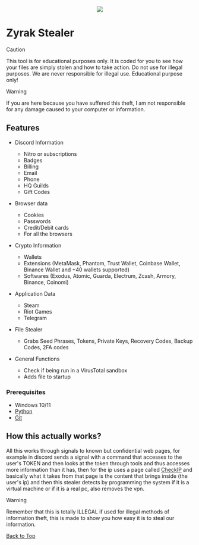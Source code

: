 <div align="center">
  <div>
    <img  src="https://i.imgur.com/lUR5DHK.jpeg">
  </div>
  </div> 


# Zyrak Stealer
> [!CAUTION]
> This tool is for educational purposes only. It is coded for you to see how your files are simply stolen and how to take action. Do not use for illegal purposes. We are never responsible for illegal use. <bold>Educational purpose only!</bold>

> [!WARNING]
> If you are here because you have suffered this theft, I am not responsible for any damage caused to your computer or information.

## Features
-   Discord Information
    -   Nitro or subscriptions
    -   Badges
    -   Billing
    -   Email
    -   Phone
    -   HQ Guilds
    -   Gift Codes

- Browser data
   - Cookies
   - Passwords
   - Credit/Debit cards
   - For all the browsers
 
 - Crypto Information
     - Wallets
     - Extensions (MetaMask, Phantom, Trust Wallet, Coinbase Wallet, Binance Wallet and +40 wallets supported)
     - Softwares (Exodus, Atomic, Guarda, Electrum, Zcash, Armory, Binance, Coinomi)
  
  -   Application Data
      -   Steam
      -   Riot Games
      -   Telegram
 
  -   File Stealer
       -   Grabs Seed Phrases, Tokens, Private Keys, Recovery Codes, Backup Codes, 2FA codes

-   General Functions
    -   Check if being run in a VirusTotal sandbox
    -   Adds file to startup

 ### Prerequisites


-   Windows 10/11
-   [Python](https://www.python.org/ftp/python/3.11.6/python-3.11.6-amd64.exe)
-   [Git](https://git-scm.com/download/win)

## How this actually works?
All this works through signals to known but confidential web pages, for example in discord sends a signal with a command that accesses to the user's TOKEN and then looks at the token through tools and thus accesses more information than it has, then for the ip uses a page called [CheckIP](https://checkip.amazonaws.com) and basically what it takes from that page is the content that brings inside (the user's ip) and then this stealer detects by programming the system if it is a virtual machine or if it is a real pc, also removes the vpn.

> [!WARNING]
> Remember that this is totally ILLEGAL if used for illegal methods of information theft, this is made to show you how easy it is to steal our information.

<a href=#top>Back to Top</a></p>
